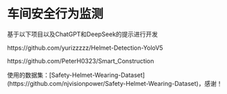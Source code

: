 # 车间安全行为监测
<p>基于以下项目以及ChatGPT和DeepSeek的提示进行开发</p>
<p>https://github.com/yurizzzzz/Helmet-Detection-YoloV5</p>
<p>https://github.com/PeterH0323/Smart_Construction</p>
<p>使用的数据集：[Safety-Helmet-Wearing-Dataset](https://github.com/njvisionpower/Safety-Helmet-Wearing-Dataset)，感谢！</p>
